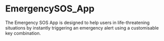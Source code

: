 # EmergencySOS_App
  The Emergency SOS App is designed to help users in life-threatening situations by instantly triggering an emergency alert using a customisable key combination.

